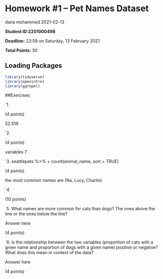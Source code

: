 Homework \#1 – Pet Names Dataset
================
dana mohammed
2021-02-13

**Student ID:2201000498**

**Deadline:** 23:59 on Saturday, 13 February 2021

**Total Points:** 30

## Loading Packages

``` r
library(tidyverse)
library(openintro)
library(ggrepel)
```

\#\#Exercises

\`1.

(4 points)

52.519

\`2.

(4 points)

variables 7

\`3. seattlepets %&gt;% + count(animal\_name, sort = TRUE)

(4 points)

the most common names are (Na, Lucy, Charlie)

\`4.

(10 points)

\`5. What names are more common for cats than dogs? The ones above the
line or the ones below the line?

Answer here

(4 points)

\`6. Is the relationship between the two variables (proportion of cats
with a given name and proportion of dogs with a given name) positive or
negative? What does this mean in context of the data?

Answer here

(4 points)
